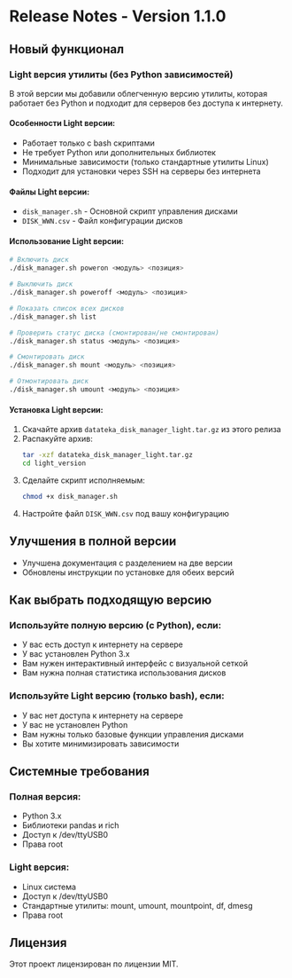 # Release Notes - Version 1.1.0

## Новый функционал

### Light версия утилиты (без Python зависимостей)

В этой версии мы добавили облегченную версию утилиты, которая работает без Python и подходит для серверов без доступа к интернету.

#### Особенности Light версии:
- Работает только с bash скриптами
- Не требует Python или дополнительных библиотек
- Минимальные зависимости (только стандартные утилиты Linux)
- Подходит для установки через SSH на серверы без интернета

#### Файлы Light версии:
- `disk_manager.sh` - Основной скрипт управления дисками
- `DISK_WWN.csv` - Файл конфигурации дисков

#### Использование Light версии:
```bash
# Включить диск
./disk_manager.sh poweron <модуль> <позиция>

# Выключить диск
./disk_manager.sh poweroff <модуль> <позиция>

# Показать список всех дисков
./disk_manager.sh list

# Проверить статус диска (смонтирован/не смонтирован)
./disk_manager.sh status <модуль> <позиция>

# Смонтировать диск
./disk_manager.sh mount <модуль> <позиция>

# Отмонтировать диск
./disk_manager.sh umount <модуль> <позиция>
```

#### Установка Light версии:
1. Скачайте архив `datateka_disk_manager_light.tar.gz` из этого релиза
2. Распакуйте архив:
   ```bash
   tar -xzf datateka_disk_manager_light.tar.gz
   cd light_version
   ```
3. Сделайте скрипт исполняемым:
   ```bash
   chmod +x disk_manager.sh
   ```
4. Настройте файл `DISK_WWN.csv` под вашу конфигурацию

## Улучшения в полной версии

- Улучшена документация с разделением на две версии
- Обновлены инструкции по установке для обеих версий

## Как выбрать подходящую версию

### Используйте полную версию (с Python), если:
- У вас есть доступ к интернету на сервере
- У вас установлен Python 3.x
- Вам нужен интерактивный интерфейс с визуальной сеткой
- Вам нужна полная статистика использования дисков

### Используйте Light версию (только bash), если:
- У вас нет доступа к интернету на сервере
- У вас не установлен Python
- Вам нужны только базовые функции управления дисками
- Вы хотите минимизировать зависимости

## Системные требования

### Полная версия:
- Python 3.x
- Библиотеки pandas и rich
- Доступ к /dev/ttyUSB0
- Права root

### Light версия:
- Linux система
- Доступ к /dev/ttyUSB0
- Стандартные утилиты: mount, umount, mountpoint, df, dmesg
- Права root

## Лицензия

Этот проект лицензирован по лицензии MIT.